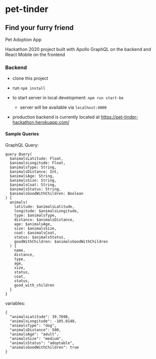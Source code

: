 # pet-tinder
## Find your furry friend
Pet Adoption App

Hackathon 2020 project built with Apollo GraphQL on the backend and React Mobile on the frontend

### Backend

- clone this project
- run `npm install`
- to start server in local development: `npm run start-be`
  - server will be available via `localhost:4000`
  
- production backend is currently located at https://pet-tinder-hackathon.herokuapp.com/

#### Sample Queries

GraphQL Query:
```
query Query(
  $animalsLatitude: Float,
  $animalsLongitude: Float,
  $animalsType: String,
  $animalsDistance: Int,
  $animalsAge: String,
  $animalsSize: String,
  $animalsCoat: String,
  $animalsStatus: String,
  $animalsGoodWithChildren: Boolean
) {
  animals(
    latitude: $animalsLatitude,
    longitude: $animalsLongitude,
    type: $animalsType,
    distance: $animalsDistance,
    age: $animalsAge,
    size: $animalsSize,
    coat: $animalsCoat,
    status: $animalsStatus,
    goodWithChildren: $animalsGoodWithChildren
  ) {
    name,
    distance,
    type,
    age,
    size,
    status,
    coat,
    status,
    good_with_children
  }
}
```

variables:
```
{
  "animalsLatitude": 39.7698,
  "animalsLongitude": -105.0148,
  "animalsType": "dog",
  "animalsDistance": 500,
  "animalsAge": "adult",
  "animalsSize": "medium",
  "animalsStatus": "adoptable",
  "animalsGoodWithChildren": true
}
```

